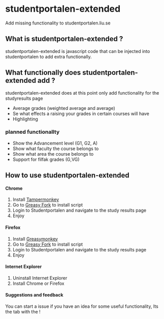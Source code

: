 # studentportalen-extended
Add missing functionality to studentportalen.liu.se

## What is studentportalen-extended ?
studentportalen-extended is javascript code that can be injected into 
studentportalen to add extra functionally.

## What functionally does studentportalen-extended add ?
studentportalen-extended does at this point only add functionality 
for the studyresults page

* Average grades (weighted average and average)
* Se what effects a raising your grades in certain courses will have
* Highlighting

### planned functionallty
* Show the Advancement level (G1, G2, A)
* Show what faculty the course belongs to
* Show what area the course belongs to
* Support for filfak grades (G,VG)

## How to use studentportalen-extended

#### Chrome
1. Install [Tampermonkey](https://chrome.google.com/webstore/detail/tampermonkey/dhdgffkkebhmkfjojejmpbldmpobfkfo?hl=en)
2. Go to [Greasy Fork](https://greasyfork.org/en/scripts/13401-studentportalen-extended) to install script
3. Login to Studentportalen and navigate to the study results page
4. Enjoy

#### Firefox
1. Install [Greasymonkey](https://addons.mozilla.org/en-us/firefox/addon/greasemonkey/)
2. Go to [Greasy Fork](https://greasyfork.org/en/scripts/13401-studentportalen-extended) to install script
3. Login to Studentportalen and navigate to the study results page
4. Enjoy

#### Internet Explorer
1. Uninstall Internet Explorer
2. Install Chrome or Firefox

#### Suggestions and feedback
You can start a issue if you have an idea for some useful functionality,
Its the tab with the ! 
